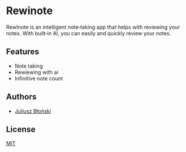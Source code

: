 # Rewinote

RewInote is an intelligent note‑taking app that helps with reviewing your notes. With built‑in AI, you can easily and quickly review your notes.

## Features

- Note taking
- Rewiewing with ai
- Infinitive note count

## Authors

- [Juliusz Błoński](https://github.com/MigoCode66)

## License

[MIT](https://choosealicense.com/licenses/mit/)
